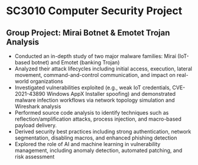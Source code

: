 # SC3010 Computer Security Project

## Group Project: Mirai Botnet & Emotet Trojan Analysis

- Conducted an in-depth study of two major malware families: Mirai (IoT-based botnet) and Emotet (banking Trojan)
- Analyzed their attack lifecycles including initial access, execution, lateral movement, command-and-control communication, and impact on real-world organizations
- Investigated vulnerabilities exploited (e.g., weak IoT credentials, CVE-2021-43890 Windows AppX Installer spoofing) and demonstrated malware infection workflows via network topology simulation and Wireshark analysis
- Performed source code analysis to identify techniques such as reflection/amplification attacks, process injection, and macro-based payload delivery.
- Derived security best practices including strong authentication, network segmentation, disabling macros, and enhanced phishing detection
- Explored the role of AI and machine learning in vulnerability management, including anomaly detection, automated patching, and risk assessment
